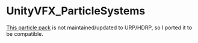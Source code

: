 # UnityVFX_ParticleSystems

[This particle pack](https://assetstore.unity.com/packages/essentials/tutorial-projects/unity-particle-pack-127325) is not maintained/updated to URP/HDRP, so I ported it to be compatible. 

